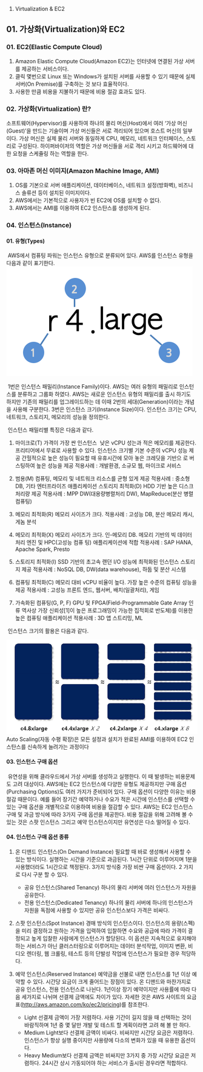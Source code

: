 01.  Virtualization & EC2

## 01\. 가상화(Virtualization)와 EC2

### 01\. EC2(Elastic Compute Cloud)
1.  Amazon Elastic Compute Cloud(Amazon EC2)는 인터넷에 연결된 가상 서버를 제공하는 서비스이다.
2.  클릭 몇번으로 Linux 또는 Windows가 설치된 서버를 사용할 수 있기 때문에 실제 서버(On Premise)를 구축하는 것 보다 효율적이다.
3.  사용한 만큼 비용을 지불하기 때문에 비용 절감 효과도 있다.


### 02\. 가상화(Virtualization) 란?
소프트웨어(Hypervisor)를 사용하여 하나의 물리 머신(Host)에서 여러 ‘가상 머신(Guest)’을 만드는 기술이며 가상 머신들은 서로 격리되어 있으며 호스트 머신의 일부이다.
가상 머신은 실제 물리 서버와 동일하게 CPU, 메모리, 네트워크 인터페이스, 스토리로 구성된다.
하이퍼바이저의 역할은 가상 머신들을 서로 격리 시키고 하드웨어에 대한 요청을 스케쥴링 하는 역할을 한다.


### 03\. 아마존 머신 이미지(Amazon Machine Image, AMI)

1.  OS를 기본으로 서버 애플리케이션, 데이터베이스, 네트워크 설정(방화벽), 비즈니스 솔류션 등이 설치된 이미지이다.
2.  AWS에서는 기본적으로 사용자가 빈 EC2에 OS를 설치할 수 없다.
3.  AWS에서는 AMI를 이용하여 EC2 인스탄스를 생성하게 된다.


### 04\. 인스턴스(Instance)
#### 01\. 유형(Types)

​ AWS에서 컴퓨팅 파워는 인스턴스 유형으로 분류되어 있다. AWS를 인스턴스 유형을 다음과 같이 표기한다.
![9bdf0f16f193d0648ae83d35258e328c.png](../../_resources/fb74c7159ced4424963e48745cd4f4e4.png)

​ 1번은 인스턴스 패밀리(Instance Family)이다. AWS는 여러 유형의 패밀리로 인스턴스를 분류하고 그룹화 하였다. AWS는 새로운 인스턴스 유형의 패밀리를 출시 하기도 하지만 기존의 패밀리를 업그레이드하는 데 이때 2번의 세대(Generation)이라는 개념을 사용해 구분한다. 3번은 인스탄스 크기(Instance Size)이다. 인스턴스 크기는 CPU, 네트워크, 스토리지, 메모리의 성능을 정의한다.

​ 인스턴스 패밀리별 특징은 다음과 같다.

  1. 마이크로(T)
     가격이 가장 싼 인스턴스  낮은 vCPU 성는과 적은 메모리를 제공한다. 프리티어에서 무료로 사용할 수 있다.
     인스턴스 크기별 기본 수준의 vCPU 성능 제공
     간헐적으로 높은 성능이 필요할 때 유휴시간에 모아 놓은 크레딧을 기반으 로 버스팅하여 높은 성능을 제공
     적용사례 : 개발환경, 소규모 웹, 마이크로 서비스

  2. 범용(M)
 	 컴퓨팅, 메모리 및 네트워크 리소스를 균형 있게 제공
	 적용사례 : 중소형 DB, 기타 엔터프라이즈 애플리케이션
	 스토리지 최적화(D)
	 HDD 기반 높은 디스크 처리량 제공
	 적용사례 : MPP DW(대용량병렬처리 DW), MapReduce(분산 병렬 컴퓨팅)

  3. 메모리 최적화(R)
  	 메모리 사이즈가 크다.
	 적용사례 : 고성능 DB, 분산 메모리 캐시, 게놈 분석
 
  4. 메모리 최적화(X)
  	 메모리 사이즈가 크다.
     인-메모리 DB. 메모리 기반의 빅 데이터 처리 엔진 및 HPC(고성능 컴퓨 팅) 애플리케이션에 적합
     적용사례 : SAP HANA, Apache Spark, Presto

  5. 스토리지 최적화(I)
     SSD 기반의 초고속 랜던 I/O 성능에 최적화된 인스턴스 스토리지 제공
     적용사례 : NoSQL DB, DW(data warehouse), 하둡 및 분산 시스템

  6. 컴퓨팅 최적화(C)
     메모리 대비 vCPU 비율이 높다. 가장 높은 수준의 컴퓨팅 성능을 제공
     적용사례 : 고성능 프론트 엔드, 웹서버, 배치(일괄처리), 게임

  7. 가속화된 컴퓨팅(G, P, F)
     GPU 및 FPGA(Field-Programmable Gate Array 인류 역사상 가장 신뢰성\[1\]이 높은 프로그래밍이 가능한 집적회로 반도체)를 이용한 높은 컴퓨팅 애플리케이션
     적용사례 : 3D 앱 스트리밍, ML

​ 인스턴스 크기의 활용은 다음과 같다.

![e3a334df71042eaa25f49e2d4e082ca3.png](../../_resources/d826626e8c6f41f8a5253118c7ec5bad.png)
Auto Scaling(자동 수평 확장)은 모든 설정과 설치가 완료된 AMI를 이용하여 EC2 인스탄스를 신속하게 늘려가는 과정이다




#### 03\. 인스턴스 구매 옵션
​ 유연성을 위해 클라우드에서 가상 서버를 생성하고 실행한다. 이 때 발생하는 비용문제도 고려 대상이다. AWS에는 EC2 인스턴스에 다양한 유형도 제공하지만 구매 옵션(Purchasing Options)도 여러 가지가 준비되어 있다. 구매 옵션이 다양한 이유는 비용 절감 때문이다. 예를 들어 장기간 예약하거나 수요가 적은 시간에 인스턴스를 선택할 수 있는 구매 옵션을 개별적으로 이용하여 비용을 절감할 수 있다. AWS는 EC2 인스턴스 구매 및 과금 방식에 따라 3가지 구매 옵션을 제공한다. 비용 절감을 위해 고려해 볼 수 있는 것은 스팟 인스턴스 그리고 예약 인스턴스이지만 유연성은 다소 떨어질 수 있다.

#### 04\. 인스턴스 구매 옵션 종류
01. 온 디맨드 인스턴스(On Demand Instance)
	필요할 때 바로 생성해서 사용할 수 있는 방식이다.
	실행하는 시간을 기준으로 과금된다.
	1시간 단위로 이루어지며 1분을 사용했더라도 1시간으로 책정된다. 
	3가지 방식중 가장 비싼 구매 옵션이다.
	2 가지로 다시 구분 할 수 있다.
	- 공유 인스턴스(Shared Tenancy)
	  하나의 물리 서버에 여러 인스턴스가 자원을 공유한다. 
	- 전용 인스턴스(Dedicated Tenancy)
	  하나의 물리 서버에 하나의 인스턴스가 자원을 독점에 사용할 수 있지만 공유 인스턴스보다 가격은 비싸다.
	  
02. 스팟 인스턴스(Spot Instance)
	경매 방식의 인스턴스이다.
	인스턴스의 용량(스펙)을 미리 결정하고 원하는 가격을 입력하여 입찰하면 수요와 공급에 따라 가격이 결정되고 높게 입찰한 사람에게 인스턴스가 할당된다.
	이 옵션은 지속적으로 유지해야 하는 서비스가 아닌 클러스터링으로 이루어지는 데이터 분석작업, 이미지 변환, 비디오 렌더링, 웹 크롤링, 테스트 등의 단발성 작업에 인스턴스가 필요한 경우 적당하다.
	
04. 예약 인스턴스(Reserved Instance)
	예약금을 선불로 내면 인스턴스를 1년 이상 예약할 수 있다.
	시간당 요금이 크게 줄어드는 장점이 있다. 
	온 디맨드와 마찬가지로 공유 인스턴스, 전용 인스턴스로 나뉜다. 
	1년이상 장기 예약이지만 사용률에 따라 다음 세가지로 나뉘며 선결제 금액에도 차이가 있다. 자세한 것은 AWS 사이트의 요금표(http://aws.amazon.com/ko/ec2/pricing)를 참조한다.
	- Light
	  선결제 금액이 가장 저렴하다. 사용 기간이 길지 않을 때 선택하는 것이 바람직하며 1년 중 몇 달만 개발 및 테스트 할 계획이라면 고려 해 볼 만 하다. 
	- Medium
	  Light보다 선결제 금액이 비싸다. 비싸지만 시간당 요금은 저렴하다. 인스턴스가 항상 실행 중이지만 사용량에 다소의 변화가 있을 때 유용한 옵션이다.
	- Heavy
	  Medium보다 선결제 금액은 비싸지만 3가지 중 가장 시간당 요금은 저렴하다. 24시간 상시 가동되어야 하는 서비스가 출시된 경우라면 적합하다.


